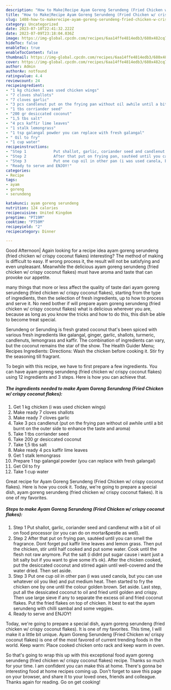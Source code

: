 ```yaml
---
description: "How to Make|Recipe Ayam Goreng Serundeng (Fried Chicken w/ crispy coconut flakes) {That is Simple"
title: "How to Make|Recipe Ayam Goreng Serundeng (Fried Chicken w/ crispy coconut flakes) {That is Simple"
slug: 1408-how-to-makerecipe-ayam-goreng-serundeng-fried-chicken-w-crispy-coconut-flakes-that-is-simple
category: Uncategorized
date: 2023-07-10T22:41:32.222Z
date: 2023-07-09T23:18:04.036Z
image: https://img-global.cpcdn.com/recipes/6aa14ffe4814edb3/680x482cq70/ayam-goreng-serundeng-fried-chicken-w-crispy-coconut-flakes-recipe-main-photo.jpg
hideToc: false
enableToc: true
enableTocContent: false
thumbnail: https://img-global.cpcdn.com/recipes/6aa14ffe4814edb3/680x482cq70/ayam-goreng-serundeng-fried-chicken-w-crispy-coconut-flakes-recipe-main-photo.jpg
cover: https://img-global.cpcdn.com/recipes/6aa14ffe4814edb3/680x482cq70/ayam-goreng-serundeng-fried-chicken-w-crispy-coconut-flakes-recipe-main-photo.jpg
author: Admin
authorAv: notfound
ratingvalue: 4.4
reviewcount: 24
recipeingredient:
- "1 kg chicken i was used chicken wings"
- "7 cloves shallots"
- "7 cloves garlic"
- "3 pcs candlenut put on the frying pan without oil awhile until a bit burnt on the outer side to enhance the taste and aroma"
- "1 tbs corriander seed"
- "200 gr desiccated coconut"
- "1,5 tbs salt"
- "4 pcs kaffir lime leaves"
- "1 stalk lemongrass"
- "1 tsp galangal powder you can replace with fresh galangal"
- " Oil to fry"
- "1 cup water"
recipeinstructions:
- "Step 1            Put shallot, garlic, coriander seed and candlenut with a bit of oil on food processor (or you can do on mortar&amp;pestle as well)."
- "Step 2            After that put on frying pan, sautéed until you can smell the fragrance. Dont forget put kaffir lime leaves and lemon grass. Then put the chicken, stir until half cooked and put some water. Cook until the flesh not raw anymore. Put the salt (i didnt put sugar cause i want just a bit salty but if you want to give some it’s ok). After the chicken cooked, put the desiccated coconut and stirred again until well-covered and the water dried. Then set aside."
- "Step 3            Put one cup oil in other pan (i was used canola, but you can use whatever oil you like) and put medium heat. Then started to fry the chicken one by one until the colour golden brown. Set aside. Last step, put all the dessicated coconut to oil and fried until golden and crispy. Then use large sieve if any to separate the excess oil and fried coconut flakes. Put the fried flakes on top of chicken. It best to eat the ayam serundeng with chilli sambal and some veggies."
- "Ready to serve and ENJOY!"
categories:
- Recipe
tags:
- ayam
- goreng
- serundeng

katakunci: ayam goreng serundeng 
nutrition: 124 calories
recipecuisine: United Kingdom
preptime: "PT19M"
cooktime: "PT50M"
recipeyield: "2"
recipecategory: Dinner

---
```



Good Afternoon| Again looking for a recipe idea ayam goreng serundeng (fried chicken w/ crispy coconut flakes) interesting? The method of making is difficult to easy. If wrong process it, the result will not be satisfying and even unpleasant. Meanwhile the delicious ayam goreng serundeng (fried chicken w/ crispy coconut flakes) must have aroma and taste that can provoke our appetite.






many things that more or less affect the quality of taste dari ayam goreng serundeng (fried chicken w/ crispy coconut flakes), starting from the type of ingredients, then the selection of fresh ingredients, up to how to process and serve it. No need bother if will prepare ayam goreng serundeng (fried chicken w/ crispy coconut flakes) what is delicious wherever you are, because as long as you know the tricks and how to do this, this dish be able to become treat  special.


Serundeng or Serunding is fresh grated coconut that&#39;s been spiced with various fresh ingredients like galangal, ginger, garlic, shallots, turmeric, candlenuts, lemongrass and kaffir. The combination of ingredients can vary, but the coconut remains the star of the show. The Health Guider Menu; Recipes Ingredients: Directions: Wash the chicken before cooking it. Stir fry the seasoning till fragrant.


To begin with this recipe, we have to first prepare a few ingredients. You can have ayam goreng serundeng (fried chicken w/ crispy coconut flakes) using 12 ingredients and 3 steps. Here is how you can achieve that.

<!--inarticleads1-->

##### The ingredients needed to make Ayam Goreng Serundeng (Fried Chicken w/ crispy coconut flakes):

1. Get 1 kg chicken (i was used chicken wings)
1. Make ready 7 cloves shallots
1. Make ready 7 cloves garlic
1. Take 3 pcs candlenut (put on the frying pan without oil awhile until a bit burnt on the outer side to enhance the taste and aroma)
1. Take 1 tbs corriander seed
1. Take 200 gr desiccated coconut
1. Take 1,5 tbs salt
1. Make ready 4 pcs kaffir lime leaves
1. Get 1 stalk lemongrass
1. Prepare 1 tsp galangal powder (you can replace with fresh galangal)
1. Get  Oil to fry
1. Take 1 cup water


Great recipe for Ayam Goreng Serundeng (Fried Chicken w/ crispy coconut flakes). Here is how you cook it. Today, we&#39;re going to prepare a special dish, ayam goreng serundeng (fried chicken w/ crispy coconut flakes). It is one of my favorites. 

<!--inarticleads2-->

##### Steps to make Ayam Goreng Serundeng (Fried Chicken w/ crispy coconut flakes):

1. Step 1            Put shallot, garlic, coriander seed and candlenut with a bit of oil on food processor (or you can do on mortar&amp;pestle as well).
1. Step 2            After that put on frying pan, sautéed until you can smell the fragrance. Dont forget put kaffir lime leaves and lemon grass. Then put the chicken, stir until half cooked and put some water. Cook until the flesh not raw anymore. Put the salt (i didnt put sugar cause i want just a bit salty but if you want to give some it’s ok). After the chicken cooked, put the desiccated coconut and stirred again until well-covered and the water dried. Then set aside.
1. Step 3            Put one cup oil in other pan (i was used canola, but you can use whatever oil you like) and put medium heat. Then started to fry the chicken one by one until the colour golden brown. Set aside. Last step, put all the dessicated coconut to oil and fried until golden and crispy. Then use large sieve if any to separate the excess oil and fried coconut flakes. Put the fried flakes on top of chicken. It best to eat the ayam serundeng with chilli sambal and some veggies.
1. Ready to serve and ENJOY!

Today, we&#39;re going to prepare a special dish, ayam goreng serundeng (fried chicken w/ crispy coconut flakes). It is one of my favorites. This time, I will make it a little bit unique. Ayam Goreng Serundeng (Fried Chicken w/ crispy coconut flakes) is one of the most favored of current trending foods in the world. Keep warm: Place cooked chicken onto rack and keep warm in oven. 

So that's going to wrap this up with this exceptional food ayam goreng serundeng (fried chicken w/ crispy coconut flakes) recipe. Thanks so much for your time. I am confident you can make this at home. There's gonna be interesting food at home recipes coming up. Don't forget to save this page on your browser, and share it to your loved ones, friends and colleague. Thanks again for reading. Go on get cooking!
